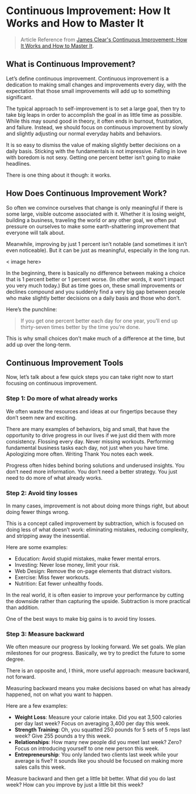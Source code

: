 # Continuous Improvement: How It Works and How to Master It

> Article Reference from [James Clear's Continuous Improvement: How It Works and How to Master It](https://jamesclear.com/continuous-improvement).

## What is Continuous Improvement?

Let’s define continuous improvement. Continuous improvement is a dedication to making small changes and improvements every day, with the expectation that those small improvements will add up to something significant.

The typical approach to self-improvement is to set a large goal, then try to take big leaps in order to accomplish the goal in as little time as possible. While this may sound good in theory, it often ends in burnout, frustration, and failure. Instead, we should focus on continuous improvement by slowly and slightly adjusting our normal everyday habits and behaviors.

It is so easy to dismiss the value of making slightly better decisions on a daily basis. Sticking with the fundamentals is not impressive. Falling in love with boredom is not sexy. Getting one percent better isn’t going to make headlines.

There is one thing about it though: it works.

## How Does Continuous Improvement Work?

So often we convince ourselves that change is only meaningful if there is some large, visible outcome associated with it. Whether it is losing weight, building a business, traveling the world or any other goal, we often put pressure on ourselves to make some earth-shattering improvement that everyone will talk about.

Meanwhile, improving by just 1 percent isn’t notable (and sometimes it isn’t even noticeable). But it can be just as meaningful, especially in the long run.

< image here>

In the beginning, there is basically no difference between making a choice that is 1 percent better or 1 percent worse. (In other words, it won’t impact you very much today.) But as time goes on, these small improvements or declines compound and you suddenly find a very big gap between people who make slightly better decisions on a daily basis and those who don’t.

Here’s the punchline:

> If you get one percent better each day for one year, you’ll end up thirty-seven times better by the time you’re done.

This is why small choices don’t make much of a difference at the time, but add up over the long-term.

## Continuous Improvement Tools

Now, let’s talk about a few quick steps you can take right now to start focusing on continuous improvement.

### Step 1: Do more of what already works

We often waste the resources and ideas at our fingertips because they don’t seem new and exciting.

There are many examples of behaviors, big and small, that have the opportunity to drive progress in our lives if we just did them with more consistency. Flossing every day. Never missing workouts. Performing fundamental business tasks each day, not just when you have time. Apologizing more often. Writing Thank You notes each week.

Progress often hides behind boring solutions and underused insights. You don’t need more information. You don’t need a better strategy. You just need to do more of what already works.

### Step 2: Avoid tiny losses

In many cases, improvement is not about doing more things right, but about doing fewer things wrong.

This is a concept called improvement by subtraction, which is focused on doing less of what doesn’t work: eliminating mistakes, reducing complexity, and stripping away the inessential.

Here are some examples:

- Education: Avoid stupid mistakes, make fewer mental errors.
- Investing: Never lose money, limit your risk.
- Web Design: Remove the on-page elements that distract visitors.
- Exercise: Miss fewer workouts.
- Nutrition: Eat fewer unhealthy foods.

In the real world, it is often easier to improve your performance by cutting the downside rather than capturing the upside. Subtraction is more practical than addition.

One of the best ways to make big gains is to avoid tiny losses.

### Step 3: Measure backward

We often measure our progress by looking forward. We set goals. We plan milestones for our progress. Basically, we try to predict the future to some degree.

There is an opposite and, I think, more useful approach: measure backward, not forward.

Measuring backward means you make decisions based on what has already happened, not on what you want to happen.

Here are a few examples:

- **Weight Loss**: Measure your calorie intake. Did you eat 3,500 calories per day last week? Focus on averaging 3,400 per day this week.
- **Strength Training**: Oh, you squatted 250 pounds for 5 sets of 5 reps last week? Give 255 pounds a try this week.
- **Relationships**: How many new people did you meet last week? Zero? Focus on introducing yourself to one new person this week.
- **Entrepreneurship**: You only landed two clients last week while your average is five? It sounds like you should be focused on making more sales calls this week.

Measure backward and then get a little bit better. What did you do last week? How can you improve by just a little bit this week?
